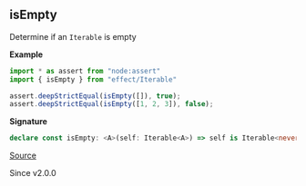 ## isEmpty

Determine if an `Iterable` is empty

**Example**

```ts
import * as assert from "node:assert"
import { isEmpty } from "effect/Iterable"

assert.deepStrictEqual(isEmpty([]), true);
assert.deepStrictEqual(isEmpty([1, 2, 3]), false);
```

**Signature**

```ts
declare const isEmpty: <A>(self: Iterable<A>) => self is Iterable<never>
```

[Source](https://github.com/Effect-TS/effect/tree/main/packages/effect/src/Iterable.ts#L252)

Since v2.0.0